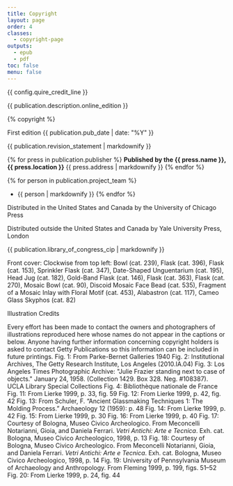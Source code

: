 ```yaml
---
title: Copyright
layout: page
order: 4
classes:
  - copyright-page
outputs:
  - epub
  - pdf
toc: false
menu: false
---
```


{{ config.quire_credit_line }}

{{ publication.description.online_edition }}

{% copyright %}

First edition {{ publication.pub_date | date: "%Y" }}

{{ publication.revision_statement | markdownify }}

<div class="publisher no-break-container">

{% for press in publication.publisher %}
**Published by the {{ press.name }}, {{ press.location }}**
{{ press.address | markdownify }}
{% endfor %}

</div>
<div class="project-team no-break-container">

{% for person in publication.project_team %}
- {{ person | markdownify }}
{% endfor %}

</div>
<div class="distribution no-break-container">

Distributed in the United States and Canada by the University of Chicago Press

Distributed outside the United States and Canada by Yale University Press, London

</div>
<div class="cip-data no-break-container">

{{ publication.library_of_congress_cip | markdownify }}

</div>
<div class="cover-image-credits">

Front cover: Clockwise from top left: Bowl (cat. 239), Flask (cat. 396), Flask (cat. 153), Sprinkler Flask (cat. 347), Date-Shaped Unguentarium (cat. 195), Head Jug (cat. 182), Gold-Band Flask (cat. 146), Flask (cat. 363), Flask (cat. 270), Mosaic Bowl (cat. 90), Discoid Mosaic Face Bead (cat. 535), Fragment of a Mosaic Inlay with Floral Motif (cat. 453), Alabastron (cat. 117), Cameo Glass Skyphos (cat. 82)

Illustration Credits

Every effort has been made to contact the owners and photographers of illustrations reproduced here whose names do not appear in the captions or below. 
Anyone having further information concerning copyright holders is asked to contact Getty Publications so this information can be included in future printings.
Fig. 1: From Parke-Bernet Galleries 1940
Fig. 2: Institutional Archives, The Getty Research Institute, Los Angeles (2010.IA.04)
Fig. 3: Los Angeles Times Photographic Archive: "Julie Frazier standing next to case of objects." January 24, 1958. (Collection 1429. Box 328. Neg. #108387). UCLA Library Special Collections
Fig. 4: Bibliothèque nationale de France
Fig. 11: From Lierke 1999, p. 33, fig. 59
Fig. 12: From Lierke 1999, p. 42, fig. 42 
Fig. 13: From Schuler, F. “Ancient Glassmaking Techniques 1: The Molding Process.” Archaeology 12 (1959): p. 48
Fig. 14: From Lierke 1999, p. 42
Fig. 15: From Lierke 1999, p. 30 
Fig. 16: From Lierke 1999, p. 40
Fig. 17: Courtesy of Bologna, Museo Civico Archeologico. From Meconcelli Notarianni, Gioia, and Daniela Ferrari. *Vetri Antichi: Arte e Tecnica*. Exh. cat. Bologna, Museo Civico Archeologico, 1998, p. 13
Fig. 18: Courtesy of Bologna, Museo Civico Archeologico. From Meconcelli Notarianni, Gioia, and Daniela Ferrari. *Vetri Antichi: Arte e Tecnica*. Exh. cat. Bologna, Museo Civico Archeologico, 1998, p. 14
Fig. 19: University of Pennsylvania Museum of Archaeology and Anthropology. From Fleming 1999, p. 199, figs. 51–52
Fig. 20: From Lierke 1999, p. 24, fig. 44

</div>

